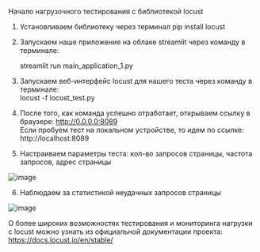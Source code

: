 Начало нагрузочного тестирования с библиотекой locust
1) Установливаем библиотеку через терминал pip install locust
2) Запускаем наше приложение на облаке streamlit через команду в терминале:  

   streamlit run main_application_1.py  

3) Запускаем веб-интерфейс locust для нашего теста через команду в терминале:  
   locust -f locust_test.py  
4) После того, как команда успешно отработает, открываем ссылку в браузере: http://0.0.0.0:8089  
Если пробуем тест на локальном устройстве, то идем по ссылке: http://localhost:8089  
5) Настраиваем параметры теста: кол-во запросов страницы, частота запросов, адрес страницы  

![image](https://user-images.githubusercontent.com/114177169/234251806-e8057f3e-4b3d-4b41-8a52-c550d011842f.png)  
  
6) Наблюдаем за статистикой неудачных запросов страницы  
  
  ![image](https://user-images.githubusercontent.com/114177169/234252372-3ae5d1f4-ab67-4613-a4d1-4ce4e7c583c2.png)
  
О более широких возможностях тестирования и мониторинга нагрузки с locust можно узнать из официальной документации проекта:  
https://docs.locust.io/en/stable/
 
